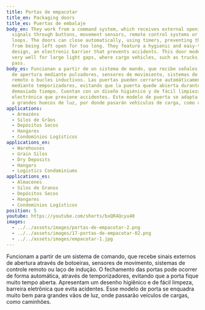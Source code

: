 ```yaml
---
title: Portas de empacotar
title_en: Packaging doors
title_es: Puertas de embalaje
body_en: They work from a command system, which receives external opening
  signals through buttons, movement sensors, remote control systems or induction
  loops. The doors can close automatically, using timers, preventing the door
  from being left open for too long. They feature a hygienic and easy-to-clean
  design, an electronic barrier that prevents accidents. This door model fits
  very well for large light gaps, where cargo vehicles, such as trucks, will
  pass.
body_es: Funcionan a partir de un sistema de mando, que recibe señales externas
  de apertura mediante pulsadores, sensores de movimiento, sistemas de control
  remoto o bucles inductivos. Las puertas pueden cerrarse automáticamente,
  mediante temporizadores, evitando que la puerta quede abierta durante
  demasiado tiempo. Cuentan con un diseño higiénico y de fácil limpieza, barrera
  electrónica que previene accidentes. Este modelo de puerta se adapta muy bien
  a grandes huecos de luz, por donde pasarán vehículos de carga, como camiones.
applications:
  - Armazéns
  - Silos de Grãos
  - Depósitos Secos
  - Hangares
  - Condomínios Logísticos
applications_en:
  - Warehouses
  - Grain Silos
  - Dry Deposits
  - Hangars
  - Logistics Condominiums
applications_es:
  - Almacenes
  - Silos de Granos
  - Depósitos Secos
  - Hangares
  - Condominios Logísticos
position: 5
youtube: https://youtube.com/shorts/bxQR4Qcyu40
images:
  - ../../assets/images/portas-de-empacotar-2.png
  - ../../assets/images/17-portas-de-empacotar-02.png
  - ../../assets/images/empacotar-1.jpg
---
```

Funcionam a partir de um sistema de comando, que recebe sinais externos de abertura através de botoeiras, sensores de movimento, sistemas de controle remoto ou laço de indução. O fechamento das portas pode ocorrer de forma automática, através de temporizadores, evitando que a porta fique muito tempo aberta. Apresentam um desenho higiênico e de fácil limpeza, barreira eletrônica que evita acidentes. Esse modelo de porta se enquadra muito bem para grandes vãos de luz, onde passarão veículos de cargas, como caminhões.

